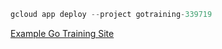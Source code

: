 ```go
gcloud app deploy --project gotraining-339719
```

[Example Go Training Site](https://gotraining-339719.oa.r.appspot.com/)